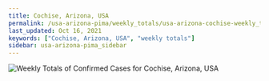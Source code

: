 ```yaml
---
title: Cochise, Arizona, USA
permalink: /usa-arizona-pima/weekly_totals/usa-arizona-cochise-weekly_totals.html
last_updated: Oct 16, 2021
keywords: ["Cochise, Arizona, USA", "weekly totals"]
sidebar: usa-arizona-pima_sidebar
---
```


![Weekly Totals of Confirmed Cases for Cochise, Arizona, USA](/covid_tracker/images/graphs/usa-arizona-cochise-weekly_totals_graph.png)

